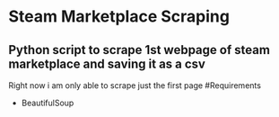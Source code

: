 <h1>Steam Marketplace Scraping </h1>
<h2>Python script to scrape 1st webpage of steam marketplace and saving it as a csv</h2>
Right now i am only able to scrape just the first page
#Requirements
<ul><li>BeautifulSoup</li></ul>
